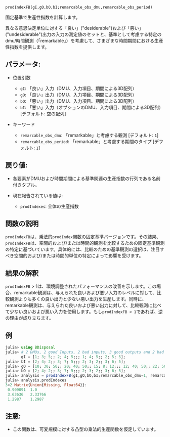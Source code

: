 ```
prodIndexFB(gI,gO,bO,bI;remarcable_obs_dmu,remarcable_obs_period)
```

固定基準で生産性指数を計算します。

異なる意思決定単位に対する「良い」("desiderable")および「悪い」("undesiderable")出力の入力の測定値のセットと、基準として考慮する特定のdmu/時間観測（「remarkable」）を考慮して、さまざまな時間期間における生産性指数を提供します。

## パラメータ:

  * 位置引数

      * `gI`: 「良い」入力（DMU、入力項目、期間による3D配列）
      * `gO`: 「良い」出力（DMU、入力項目、期間による3D配列）
      * `bO`: 「悪い」出力（DMU、入力項目、期間による3D配列）
      * `bI`: 「悪い」入力（オプションのDMU、入力項目、期間による3D配列） [デフォルト: 空の配列]
  * キーワード

      * `remarcable_obs_dmu`: 「remarkable」と考慮する観測 [デフォルト: `1`]
      * `remarcable_obs_period`: 「remarkable」と考慮する期間のタイプ [デフォルト: `1`]

## 戻り値:

  * 各要素がDMUおよび時間期間による基準関連の生産指数の行列である名前付きタプル。
  * 現在報告されている値は:

      * `prodIndexes`:          全体の生産指数

## 関数の説明

`prodIndexFB`は、乗法的`prodIndex`関数の固定基準バージョンです。その結果、`prodIndexFB`は、空間的および/または時間的観測を比較するための固定基準観測の特定に基づいています。具体的には、比較のための基準観測の選択は、注目すべき空間的および/または時間的単位の特定によって影響を受けます。

## 結果の解釈

`prodIndexFB` > 1は、環境調整されたパフォーマンスの改善を示します。この場合、remarkable観測は、与えられた良いおよび悪い入力のレベルに対して、比較観測よりも多くの良い出力と少ない悪い出力を生産します。同時に、remarkable観測は、与えられた良いおよび悪い出力に対して、比較観測に比べて少ない良いおよび悪い入力を使用します。もし`prodIndexFB < 1`であれば、逆の理由が成り立ちます。

## 例

```Julia
julia> using BDisposal
julia> # 2 DMUs, 2 good Inputs, 2 bad inputs, 3 good outputs and 2 bad outputs. 2 periods
       gI = [1; 3; 5;; 2; 4; 5;;; 1; 4; 5;; 2; 5; 5];
julia> bI = [2; 4; 2;; 3; 7; 5;;; 2; 3; 2;; 3; 6; 5];
julia> gO = [10; 30; 50;; 20; 40; 50;; 15; 8; 12;;; 12; 40; 50;; 22; 50; 50;; 16; 55; 55];
julia> bO = [2; 4; 2;; 3; 7; 5;;; 2; 3; 2;; 3; 6; 5];
julia> analysis = prodIndexFB(gI,gO,bO,bI;remarcable_obs_dmu=1, remarcable_obs_period=2);
julia> analysis.prodIndexes
3×2 Matrix{Union{Missing, Float64}}:
 0.909091  1.0
 3.63636   2.33766
 1.2987    1.2987
```

## 注意:

  * この関数は、可変規模に対する凸型の乗法的生産関数を仮定しています。

```
